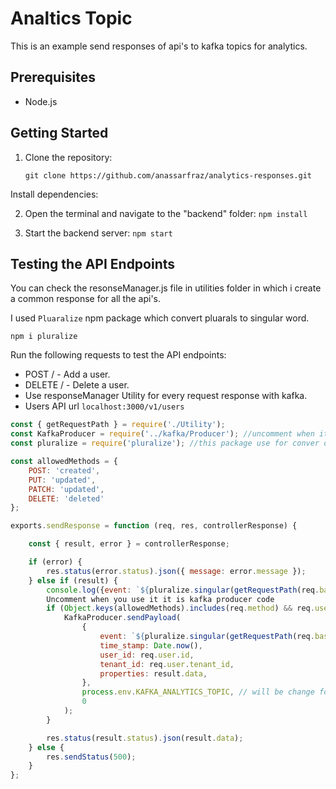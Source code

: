 # Analtics Topic

This is an example send responses of api's to kafka topics for analytics.

## Prerequisites

- Node.js

## Getting Started

1. Clone the repository:

   ```shell
   git clone https://github.com/anassarfraz/analytics-responses.git
   ```

Install dependencies:

2. Open the terminal and navigate to the "backend" folder:
   `npm install`

3. Start the backend server:
   `npm start`

## Testing the API Endpoints

You can check the resonseManager.js file in utilities folder in which i create a common response for all the api's.

I used `Pluaralize` npm package which convert pluarals to singular word.

`npm i pluralize`

Run the following requests to test the API endpoints:

- POST / - Add a user.
- DELETE / - Delete a user.
- Use responseManager Utility for every request response with kafka.
- Users API url `localhost:3000/v1/users`

```js
const { getRequestPath } = require('./Utility');
const KafkaProducer = require('../kafka/Producer'); //uncomment when it use
const pluralize = require('pluralize'); //this package use for conver object name into singular like tasks --> task

const allowedMethods = {
	POST: 'created',
	PUT: 'updated',
	PATCH: 'updated',
	DELETE: 'deleted'
};

exports.sendResponse = function (req, res, controllerResponse) {

	const { result, error } = controllerResponse;

	if (error) {
		res.status(error.status).json({ message: error.message });
	} else if (result) {
        console.log({event: `${pluralize.singular(getRequestPath(req.baseUrl))}_${allowedMethods[req.method]}`});
        Uncomment when you use it it is kafka producer code
		if (Object.keys(allowedMethods).includes(req.method) && req.user) {
			KafkaProducer.sendPayload(
				{
					event: `${pluralize.singular(getRequestPath(req.baseUrl))}_${allowedMethods[req.method]}`,
					time_stamp: Date.now(),
					user_id: req.user.id,
					tenant_id: req.user.tenant_id,
					properties: result.data,
				},
				process.env.KAFKA_ANALYTICS_TOPIC, // will be change for analytics topic
				0
			);
		}

		res.status(result.status).json(result.data);
	} else {
		res.sendStatus(500);
	}
};


```
